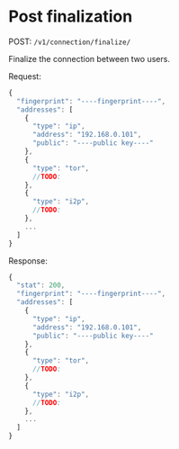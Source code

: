 # Post finalization
POST: `/v1/connection/finalize/`

Finalize the connection between two users.

Request:
```javascript
{
  "fingerprint": "----fingerprint----",
  "addresses": [
    {
      "type": "ip",
      "address": "192.168.0.101",
      "public": "----public key----"
    },
    {
      "type": "tor",
      //TODO:
    },
    {
      "type": "i2p",
      //TODO:
    },
    ...
  ]
}
```
Response:
```javascript
{
  "stat": 200,
  "fingerprint": "----fingerprint----",
  "addresses": [
    {
      "type": "ip",
      "address": "192.168.0.101",
      "public": "----public key----"
    },
    {
      "type": "tor",
      //TODO:
    },
    {
      "type": "i2p",
      //TODO:
    },
    ...
  ]
}
```
